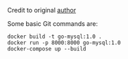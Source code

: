 Credit to original [author](https://dev.to/umschaudhary/blog-project-with-go-gin-mysql-and-docker-part-1-3cg1)

Some basic Git commands are:
```
docker build -t go-mysql:1.0 .
docker run -p 8000:8000 go-mysql:1.0
docker-compose up --build
```
